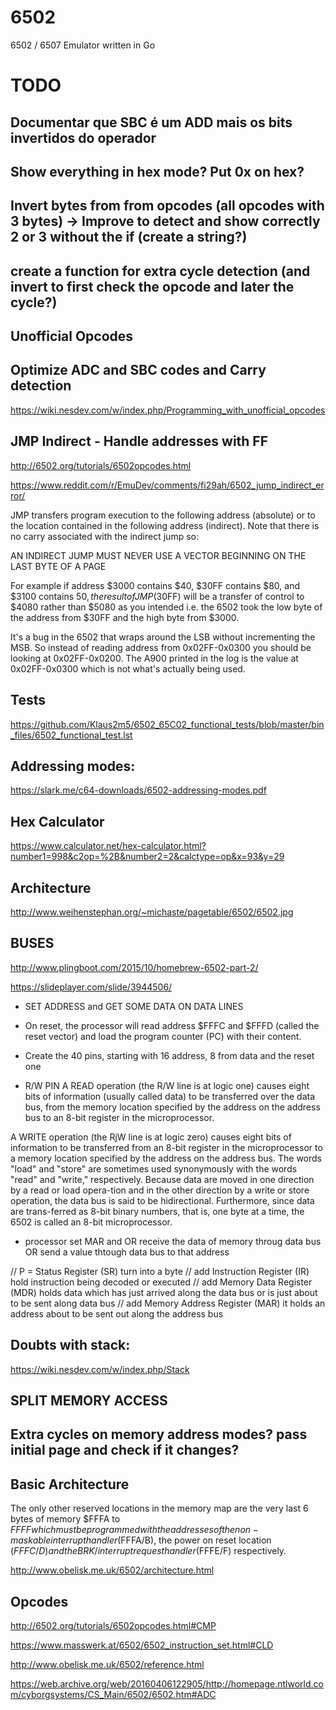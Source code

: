 # 6502
6502 / 6507 Emulator written in Go

# TODO

## Documentar que SBC é um ADD mais os bits invertidos do operador

## Show everything in hex mode? Put 0x on hex?

## Invert bytes from from opcodes (all opcodes with 3 bytes) -> Improve to detect and show correctly 2 or 3 without the if (create a string?)

## create a function for extra cycle detection (and invert to first check the opcode and later the cycle?)

## Unofficial Opcodes

## Optimize ADC and SBC codes and Carry detection

https://wiki.nesdev.com/w/index.php/Programming_with_unofficial_opcodes

## JMP Indirect - Handle addresses with FF

http://6502.org/tutorials/6502opcodes.html

https://www.reddit.com/r/EmuDev/comments/fi29ah/6502_jump_indirect_error/


JMP transfers program execution to the following address (absolute) or to the location contained in the following address (indirect). Note that there is no carry associated with the indirect jump so:

AN INDIRECT JUMP MUST NEVER USE A
VECTOR BEGINNING ON THE LAST BYTE
OF A PAGE

For example if address $3000 contains $40, $30FF contains $80, and $3100 contains $50, the result of JMP ($30FF) will be a transfer of control to $4080 rather than $5080 as you intended i.e. the 6502 took the low byte of the address from $30FF and the high byte from $3000. 

It's a bug in the 6502 that wraps around the LSB without incrementing the MSB. So instead of reading address from 0x02FF-0x0300 you should be looking at 0x02FF-0x0200. The A900 printed in the log is the value at 0x02FF-0x0300 which is not what's actually being used.

## Tests

https://github.com/Klaus2m5/6502_65C02_functional_tests/blob/master/bin_files/6502_functional_test.lst


## Addressing modes:

https://slark.me/c64-downloads/6502-addressing-modes.pdf


## Hex Calculator

https://www.calculator.net/hex-calculator.html?number1=998&c2op=%2B&number2=2&calctype=op&x=93&y=29


## Architecture

http://www.weihenstephan.org/~michaste/pagetable/6502/6502.jpg


## BUSES

http://www.plingboot.com/2015/10/homebrew-6502-part-2/

https://slideplayer.com/slide/3944506/

* SET ADDRESS and GET SOME DATA ON DATA LINES

* On reset, the processor will read address $FFFC and $FFFD (called the reset vector) and load the program counter (PC) with their content. 

* Create the 40 pins, starting with 16 address, 8 from data and the reset one

* R/W PIN
A READ operation (the R/W line is at logic one) causes eight bits of information (usually called data) to be transferred over the data bus, from the memory location specified by the address on the address bus to an 8-bit register in the microprocessor.

A WRITE operation (the RjW line is at logic zero) causes eight bits of information to be transferred from an 8-bit register in the microprocessor to a  memory location specified by the address on the address bus. The words "load" and "store" are sometimes used synonymously with the words "read" and "write," respectively. Because data are moved in one direction by a read or load opera-tion and in the other direction by a write or store operation, the data bus is said to be hidirectional. Furthermore, since data are trans-ferred as 8-bit binary numbers, that is, one byte at a time, the 6502 is called an 8-bit microprocessor.

* processor set MAR and OR receive the data of memory throug data bus OR send a value thtough data bus to that address

// P = Status Register (SR) turn into a byte
// add Instruction Register (IR) hold instruction being decoded or executed
// add Memory Data Register (MDR) holds data which has just arrived along the data bus or is just about to  be sent along data bus
// add Memory Address Register (MAR) it holds an address about to be sent out along the address bus 

## Doubts with stack:

https://wiki.nesdev.com/w/index.php/Stack

## SPLIT MEMORY ACCESS 

## Extra cycles on memory address modes? pass initial page and check if it changes?


## Basic Architecture

The only other reserved locations in the memory map are the very last 6 bytes of memory $FFFA to $FFFF which must be programmed with the addresses of the non-maskable interrupt handler ($FFFA/B), the power on reset location ($FFFC/D) and the BRK/interrupt request handler ($FFFE/F) respectively.


http://www.obelisk.me.uk/6502/architecture.html

## Opcodes

http://6502.org/tutorials/6502opcodes.html#CMP

https://www.masswerk.at/6502/6502_instruction_set.html#CLD

http://www.obelisk.me.uk/6502/reference.html

https://web.archive.org/web/20160406122905/http://homepage.ntlworld.com/cyborgsystems/CS_Main/6502/6502.htm#ADC




 

